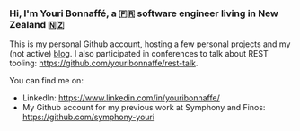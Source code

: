 ### Hi, I'm Youri Bonnaffé, a 🇫🇷 software engineer living in New Zealand 🇳🇿

This is my personal Github account, hosting a few personal projects and my (not active) [blog](https://youribonnaffe.github.io/).
I also participated in conferences to talk about REST tooling: https://github.com/youribonnaffe/rest-talk.

You can find me on:
 - LinkedIn: https://www.linkedin.com/in/youribonnaffe/
 - My Github account for my previous work at Symphony and Finos: https://github.com/symphony-youri
